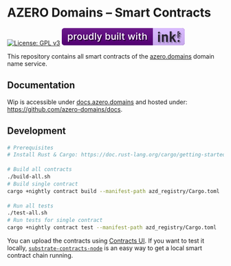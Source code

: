# AZERO Domains – Smart Contracts

[![License: GPL v3](https://img.shields.io/badge/License-GPLv3-blue.svg)](https://www.gnu.org/licenses/gpl-3.0)
[![Built with ink!](https://raw.githubusercontent.com/paritytech/ink/master/.images/badge.svg)](https://github.com/paritytech/ink)

This repository contains all smart contracts of the [azero.domains](https://azero.domains) domain name service.

## Documentation

Wip is accessible under [docs.azero.domains](https://docs.azero.domains) and hosted under: https://github.com/azero-domains/docs.

## Development

```bash
# Prerequisites
# Install Rust & Cargo: https://doc.rust-lang.org/cargo/getting-started/installation.html

# Build all contracts
./build-all.sh
# Build single contract
cargo +nightly contract build --manifest-path azd_registry/Cargo.toml

# Run all tests
./test-all.sh
# Run tests for single contract
cargo +nightly contract test --manifest-path azd_registry/Cargo.toml
```

You can upload the contracts using [Contracts UI](https://contracts-ui.substrate.io/).
If you want to test it locally, [`substrate-contracts-node`](https://ink.substrate.io/getting-started/setup/#installing-the-substrate-smart-contracts-node)
is an easy way to get a local smart contract chain running.


